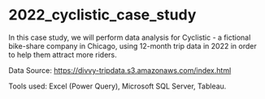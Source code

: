 # 2022_cyclistic_case_study

In this case study, we will perform data analysis for Cyclistic - a fictional bike-share company in Chicago, using 12-month trip data in 2022 in order to help them attract more riders.

Data Source: https://divvy-tripdata.s3.amazonaws.com/index.html

Tools used: Excel (Power Query), Microsoft SQL Server, Tableau.
